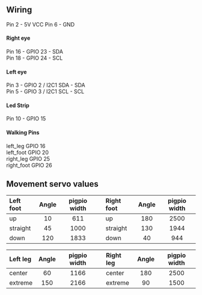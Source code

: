 ## Wiring

Pin 2 - 5V VCC
Pin 6 - GND

#### Right eye
Pin 16 - GPIO 23 - SDA  
Pin 18 - GPIO 24 - SCL  

#### Left eye
Pin 3 - GPIO 2 / I2C1 SDA - SDA  
Pin 5 - GPIO 3 / I2C1 SCL - SCL  

#### Led Strip
Pin 10 - GPIO 15

#### Walking Pins
left_leg   GPIO 16  
left_foot  GPIO 20  
right_leg  GPIO 25  
right_foot GPIO 26  

## Movement servo values
| Left foot  | Angle | pigpio width |  |Right foot  | Angle | pigpio width |
| :----------- | :-------: | :------: | -- | :----------- | :-------: | :------: |
| up | 10  | 611 | | up | 180  | 2500 |
| straight | 45 | 1000 | | straight | 130 | 1944 |
| down | 120 | 1833 | | down | 40 | 944 |

| Left leg  | Angle | pigpio width | | Right leg  | Angle | pigpio width |
| :----------- | :-------: | :------: | -- | :----------- | :-------: | :------: |
| center | 60 | 1166 | | center | 180 | 2500 |
| extreme | 150 | 2166 | | extreme | 90 | 1500 |
